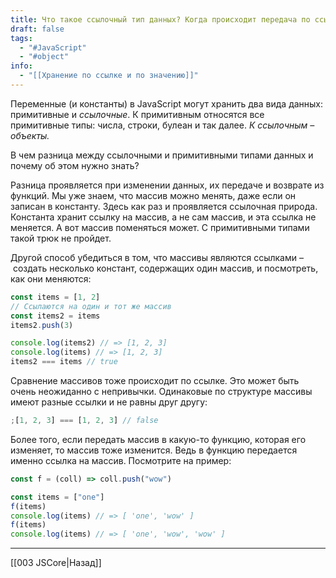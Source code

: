 ```yaml
---
title: Что такое ссылочный тип данных? Когда происходит передача по ссылке?
draft: false
tags:
  - "#JavaScript"
  - "#object"
info:
  - "[[Хранение по ссылке и по значению]]"
---
```

Переменные (и константы) в JavaScript могут хранить два вида данных: примитивные и _ссылочные_.
К примитивным относятся все примитивные типы: числа, строки, булеан и так далее.
_К ссылочным – объекты._

В чем разница между ссылочными и примитивными типами данных и почему об этом нужно знать?

Разница проявляется при изменении данных, их передаче и возврате из функций. Мы уже знаем, что массив можно менять, даже если он записан в константу. Здесь как раз и проявляется ссылочная природа. Константа хранит ссылку на массив, а не сам массив, и эта ссылка не меняется. А вот массив поменяться может. С примитивными типами такой трюк не пройдет.

Другой способ убедиться в том, что массивы являются ссылками – создать несколько констант, содержащих один массив, и посмотреть, как они меняются:

```javascript
const items = [1, 2]
// Ссылаются на один и тот же массив
const items2 = items
items2.push(3)

console.log(items2) // => [1, 2, 3]
console.log(items) // => [1, 2, 3]
items2 === items // true
```

Сравнение массивов тоже происходит по ссылке. Это может быть очень неожиданно с непривычки. Одинаковые по структуре массивы имеют разные ссылки и не равны друг другу:

```javascript
;[1, 2, 3] === [1, 2, 3] // false
```

Более того, если передать массив в какую-то функцию, которая его изменяет, то массив тоже изменится. Ведь в функцию передается именно ссылка на массив. Посмотрите на пример:

```javascript
const f = (coll) => coll.push("wow")

const items = ["one"]
f(items)
console.log(items) // => [ 'one', 'wow' ]
f(items)
console.log(items) // => [ 'one', 'wow', 'wow' ]
```

---

[[003 JSCore|Назад]]